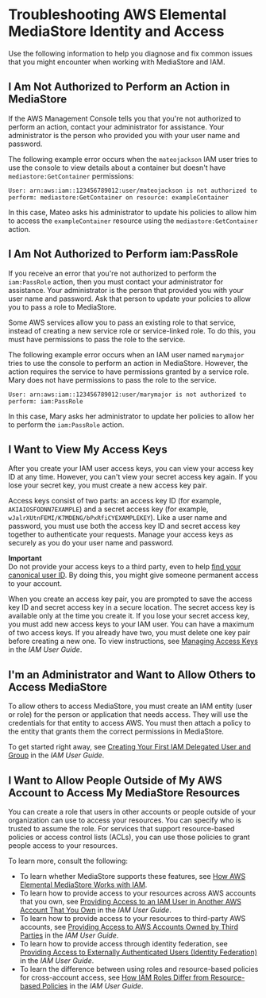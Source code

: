 # Troubleshooting AWS Elemental MediaStore Identity and Access<a name="security_iam_troubleshoot"></a>

Use the following information to help you diagnose and fix common issues that you might encounter when working with MediaStore and IAM\.

## I Am Not Authorized to Perform an Action in MediaStore<a name="security_iam_troubleshoot-no-permissions"></a>

If the AWS Management Console tells you that you're not authorized to perform an action, contact your administrator for assistance\. Your administrator is the person who provided you with your user name and password\.

The following example error occurs when the `mateojackson` IAM user tries to use the console to view details about a container but doesn't have `mediastore:GetContainer` permissions:

```
User: arn:aws:iam::123456789012:user/mateojackson is not authorized to perform: mediastore:GetContainer on resource: exampleContainer
```

In this case, Mateo asks his administrator to update his policies to allow him to access the `exampleContainer` resource using the `mediastore:GetContainer` action\.

## I Am Not Authorized to Perform iam:PassRole<a name="security_iam_troubleshoot-passrole"></a>

If you receive an error that you're not authorized to perform the `iam:PassRole` action, then you must contact your administrator for assistance\. Your administrator is the person that provided you with your user name and password\. Ask that person to update your policies to allow you to pass a role to MediaStore\.

Some AWS services allow you to pass an existing role to that service, instead of creating a new service role or service\-linked role\. To do this, you must have permissions to pass the role to the service\.

The following example error occurs when an IAM user named `marymajor` tries to use the console to perform an action in MediaStore\. However, the action requires the service to have permissions granted by a service role\. Mary does not have permissions to pass the role to the service\.

```
User: arn:aws:iam::123456789012:user/marymajor is not authorized to perform: iam:PassRole
```

In this case, Mary asks her administrator to update her policies to allow her to perform the `iam:PassRole` action\.

## I Want to View My Access Keys<a name="security_iam_troubleshoot-access-keys"></a>

After you create your IAM user access keys, you can view your access key ID at any time\. However, you can't view your secret access key again\. If you lose your secret key, you must create a new access key pair\. 

Access keys consist of two parts: an access key ID \(for example, `AKIAIOSFODNN7EXAMPLE`\) and a secret access key \(for example, `wJalrXUtnFEMI/K7MDENG/bPxRfiCYEXAMPLEKEY`\)\. Like a user name and password, you must use both the access key ID and secret access key together to authenticate your requests\. Manage your access keys as securely as you do your user name and password\.

**Important**  
 Do not provide your access keys to a third party, even to help [find your canonical user ID](https://docs.aws.amazon.com/general/latest/gr/acct-identifiers.html#FindingCanonicalId)\. By doing this, you might give someone permanent access to your account\. 

When you create an access key pair, you are prompted to save the access key ID and secret access key in a secure location\. The secret access key is available only at the time you create it\. If you lose your secret access key, you must add new access keys to your IAM user\. You can have a maximum of two access keys\. If you already have two, you must delete one key pair before creating a new one\. To view instructions, see [Managing Access Keys](https://docs.aws.amazon.com/IAM/latest/UserGuide/id_credentials_access-keys.html#Using_CreateAccessKey) in the *IAM User Guide*\.

## I'm an Administrator and Want to Allow Others to Access MediaStore<a name="security_iam_troubleshoot-admin-delegate"></a>

To allow others to access MediaStore, you must create an IAM entity \(user or role\) for the person or application that needs access\. They will use the credentials for that entity to access AWS\. You must then attach a policy to the entity that grants them the correct permissions in MediaStore\.

To get started right away, see [Creating Your First IAM Delegated User and Group](https://docs.aws.amazon.com/IAM/latest/UserGuide/getting-started_create-delegated-user.html) in the *IAM User Guide*\.

## I Want to Allow People Outside of My AWS Account to Access My MediaStore Resources<a name="security_iam_troubleshoot-cross-account-access"></a>

You can create a role that users in other accounts or people outside of your organization can use to access your resources\. You can specify who is trusted to assume the role\. For services that support resource\-based policies or access control lists \(ACLs\), you can use those policies to grant people access to your resources\.

To learn more, consult the following:
+ To learn whether MediaStore supports these features, see [How AWS Elemental MediaStore Works with IAM](security_iam_service-with-iam.md)\.
+ To learn how to provide access to your resources across AWS accounts that you own, see [Providing Access to an IAM User in Another AWS Account That You Own](https://docs.aws.amazon.com/IAM/latest/UserGuide/id_roles_common-scenarios_aws-accounts.html) in the *IAM User Guide*\.
+ To learn how to provide access to your resources to third\-party AWS accounts, see [Providing Access to AWS Accounts Owned by Third Parties](https://docs.aws.amazon.com/IAM/latest/UserGuide/id_roles_common-scenarios_third-party.html) in the *IAM User Guide*\.
+ To learn how to provide access through identity federation, see [Providing Access to Externally Authenticated Users \(Identity Federation\)](https://docs.aws.amazon.com/IAM/latest/UserGuide/id_roles_common-scenarios_federated-users.html) in the *IAM User Guide*\.
+ To learn the difference between using roles and resource\-based policies for cross\-account access, see [How IAM Roles Differ from Resource\-based Policies](https://docs.aws.amazon.com/IAM/latest/UserGuide/id_roles_compare-resource-policies.html) in the *IAM User Guide*\.